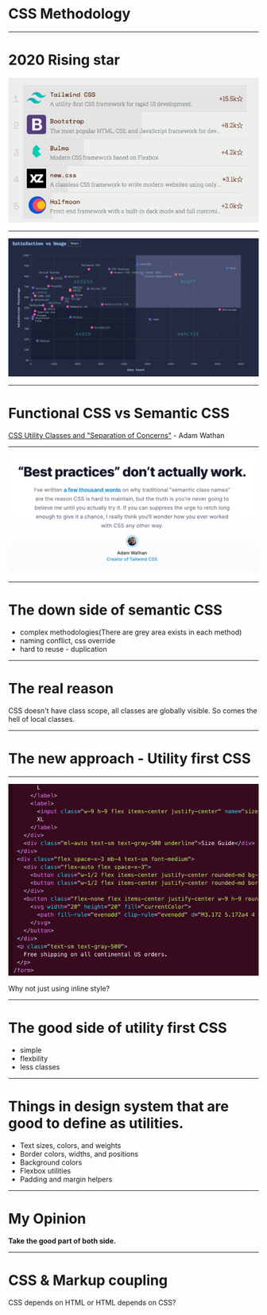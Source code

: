 # CSS Methodology

---

# 2020 Rising star

![inline](./rising-star.png)

---

![inline](./2020-css-state-satisfaction.png)

---

# Functional CSS vs Semantic CSS 

[CSS Utility Classes and "Separation of Concerns"](https://adamwathan.me/css-utility-classes-and-separation-of-concerns/) - Adam Wathan

---

![inline](./question-semantic-png)

---

# The down side of semantic CSS

* complex methodologies(There are grey area exists in each method)
* naming conflict, css override
* hard to reuse - duplication

---

# The real reason

CSS doesn't have class scope, all classes are globally visible. So comes the hell of local classes.

---

# The new approach - Utility first CSS

---

![inline](./tailwind-sample.png)

Why not just using inline style?

---

# The good side of utility first CSS

* simple
* flexbility
* less classes

---

# Things in design system that are good to define as utilities.

* Text sizes, colors, and weights
* Border colors, widths, and positions
* Background colors
* Flexbox utilities
* Padding and margin helpers

---

# My Opinion

__Take the good part of both side.__

---

# CSS & Markup coupling

CSS depends on HTML or HTML depends on CSS?
